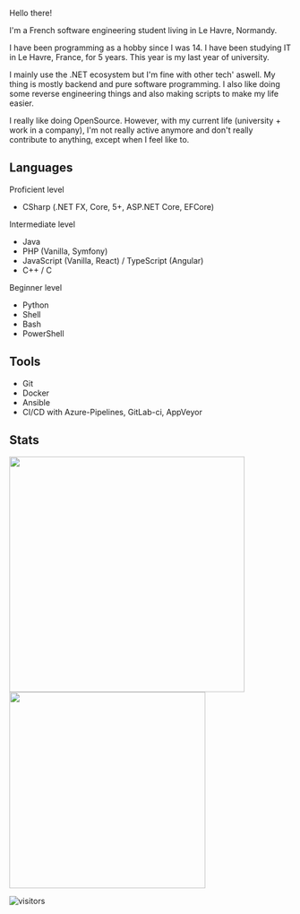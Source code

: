Hello there!

I'm a French software engineering student living in Le Havre, Normandy.

I have been programming as a hobby since I was 14. I have been studying IT in Le Havre, France, for 5 years. This year is my last year of university. 

I mainly use the .NET ecosystem but I'm fine with other tech' aswell. My thing is mostly backend and pure software programming. I also like doing some reverse engineering things and also making scripts to make my life easier.

I really like doing OpenSource. However, with my current life (university + work in a company), I'm not really active anymore and don't really contribute to anything, except when I feel like to.

## Languages

Proficient level
  - CSharp (.NET FX, Core, 5+, ASP.NET Core, EFCore)

Intermediate level
  - Java
  - PHP (Vanilla, Symfony)
  - JavaScript (Vanilla, React) / TypeScript (Angular)
  - C++ / C

Beginner level
  - Python
  - Shell
  - Bash
  - PowerShell

## Tools
  - Git
  - Docker
  - Ansible
  - CI/CD with Azure-Pipelines, GitLab-ci, AppVeyor

## Stats

<img width="420" src="https://github-readme-stats.vercel.app/api?username=kiritsu&theme=radical&show_icons=true&hide_border=true&include_all_commits=true&custom_title=My%20Github%20Stats"/><img width="350" src="https://github-readme-stats.vercel.app/api/top-langs/?username=kiritsu&layout=compact&theme=radical&hide_border=true"/>

![visitors](https://visitor-badge.glitch.me/badge?page_id=kiritsu.kiritsu)
